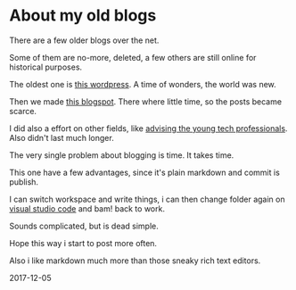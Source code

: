 # About my old blogs

There are a few older blogs over the net.

Some of them are no-more, deleted, a few others are still online for historical purposes.

The oldest one is [this wordpress](https://sombriks.wordpress.com/). A time of wonders, the world was new.

Then we made [this blogspot](https://sombriks.blogspot.com.br/). There where little time, so the posts became scarce.

I did also a effort on other fields, like [advising the young tech professionals](https://guiadoprofissionaldasgalaxias.blogspot.com.br/). Also didn't last much longer.

The very single problem about blogging is time. It takes time.

This one have a few advantages, since it's plain markdown and commit is publish. 

I can switch workspace and write things, i can then change folder again on [visual studio code](https://code.visualstudio.com/) and bam! back to work.

Sounds complicated, but is dead simple.

Hope this way i start to post more often.

Also i like markdown much more than those sneaky rich text editors.

2017-12-05
